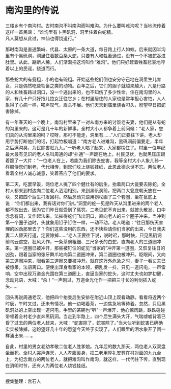 # 南沟里的传说

三楼乡有个南沟村。古时南沟不叫南沟而叫难沟。为什么要叫难沟呢？当地流传着这样一首民谣：
“难沟里有卜黑矾洞，洞里住着白蛇精。  
凡人莫想从此过，神仙也得饶道行。”

那时南沟是直通繁峙、代县、太原的一条大道，每日路上行人如蚁。后来就因半沟里有个黑矾洞，洞里住着数百条大蛇，只要有人和牲畜通过，没有一个不被蛇吞进肚里。从此，路断人稀，人们渐渐把这沟叫作“难沟”。他们只好赶着牲畜悲哀地哼着以上的民谣，绕道而行。

那些蛇大的有瓮粗，小的也有碗粗。开始这些蛇们倒也安分守己地在洞里生儿育女，只是偶然吃些牲畜之类的动物。百年之后，它们的胆子就越来越大，凡是行路的人和牲畜路过洞口，没一个逃出来的，也不知伤了多少性命。住在南沟里的人家，有几十户只好拖儿拉女迁往它乡；在村里居住的人家也是常年担心害怕，人人象得了心病一样，唉声叹气，眉头不展。他们天天到庙里烧香叩头，盼望早日把蛇害除掉。

有一年春天的一个晚上，南沟村里来了一对从南方来的讨饭老夫妻，他们是从有蛇的沟里来的，这可是几十年的新鲜事。全村大小人都争着上前问候：“老人家，您们真的从沟里来的吗？哎呀，那可不能走，洞里有......”人们正要往下讲，老人却用手势打断他们的话，打起竹板唱道：“南方老人进难沟，黑矾洞前偏要走，半年之后满沟臭，为民除害眠九九。”一听老人唱了起来，大家都楞住了。村里一位年纪最大最有见识的老人名叫周通的却“扑通”一声跪在地上，村民见状，也就黑压压跟着跪了一大片：“一位老人在上，若能为我们除去蛇害，我等全村大小人象儿孙一样服侍您们到老，代代相传，到您们坟上烧钱挂纸，此恩此德永世不忘。两位老人看着全村人诚心诚意，笑着答应了他们的要求。

第二天，吃罢早饭，两位老人挑了四个健壮有的后生，抬着两口大瓮要去除蛇。全村人都来到村边向二位老人洒泪相别。来到黑矾洞前，把两口大瓮底朝天放在一块，又把四个后生打发回村。然后念动咒语用拐杖画了三个套圈，坐在瓮底上说：“你们都出来，我有话对你们讲。”洞里的蛇一见是昨天从沟里进来的两个老人都不敢出去，因为它们昨日就受到了惩罚。二老见蛇不肯出来，就披头散发、口中念念有词，又作起法来。法摧得蛇们飞出洞口，直向老人的三个圈子冲来。当冲到第一个圈子边时，头就象用钉子钉住一样，一动不动。老人喝道：“往日那伤天害理的凶劲那里去了？你们这些没用的东西，还不快些请你们当家的出来，今日我夫妻二人替天行道，定要除掉......”老人正要往下说，说时迟，那时快，只见黑矾洞前乌云遮空，狂风大作，一条茶碗粗细、三尺多长的白蛇，直向老人的三道圈冲来。第一道圈已被冲开，那些被钉住的蛇见“当家的”冲开第一道圈，又恢复往日的凶劲，跟着当家的张牙舞爪地向第二道圈冲来，第二道圈也被冲开。眨眼间，又向第三道圈冲来，眼看第三道圈又要被冲开。就在这万外危急之时，妻子一看丈夫已被惊呆，法语离口。便使出浑身看家的本领，把乱发一抖，只见一道闪电，一声雷响，空中出现万道金光围在第三道圈上，直逼当家的蛇头，这时丈夫也如梦初醒，念动咒语，大喊：“杀！”一声刚过，万道金光化作一把把三寸长的利剑插入蛇头......

回头再说周通老汉，他把四个抬瓮后生安排在附近山顶上观看动静。看看将近两个时辰，午时又过，还未有情况。他一边喝着茶，一边焦急地等待着。忽然，只见黑矾洞处的上空出现一道闪电，手里的茶碗也“叭”一声爆开，他心惊肉跳，跌跌碰碰带领着全村老少直奔黑矾洞。当走到半路上，四个后生满头大汗，气喘嘘嘘背着已昏了过去的两位老人赶来，大喊：“蛇害除了，蛇害除了。”当大伙听到蛇害已确确实实被除掉，这盼望好几十年的愿望今天终于实现了，人们眼里的泪水象开了闸一样涌出来......。

自此，村里的男女老幼孝敬二位老人胜爹娘。九年后的数九那天，两位老人双双盘坐而死。全村人哭声连天，人人孝服裏身，把二老用厚礼安葬在村对面的九九台上，为纪念南方的两位老人，就把难沟叫作南沟，就这样，一代代往下传，直到现在消明时节，还有人为两位老人烧钱挂纸。

---

搜集整理：宫石人